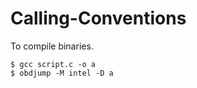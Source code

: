 # Calling-Conventions

To compile binaries.

```shell
$ gcc script.c -o a
$ obdjump -M intel -D a
```

